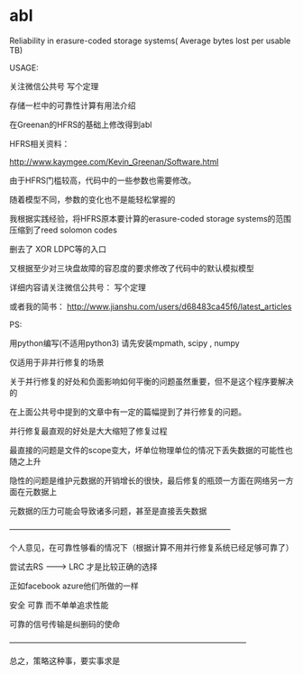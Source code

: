# abl


Reliability in erasure-coded storage systems( Average bytes lost per usable TB)

USAGE:

关注微信公共号 写个定理

存储一栏中的可靠性计算有用法介绍


在Greenan的HFRS的基础上修改得到abl

HFRS相关资料：

http://www.kaymgee.com/Kevin_Greenan/Software.html

由于HFRS门槛较高，代码中的一些参数也需要修改。

随着模型不同，参数的变化也不是能轻松掌握的

我根据实践经验，将HFRS原本要计算的erasure-coded storage systems的范围压缩到了reed solomon codes

删去了 XOR LDPC等的入口

又根据至少对三块盘故障的容忍度的要求修改了代码中的默认模拟模型

详细内容请关注微信公共号： 写个定理

或者我的简书： http://www.jianshu.com/users/d68483ca45f6/latest_articles

PS:

用python编写(不适用python3)   请先安装mpmath, scipy , numpy


仅适用于非并行修复的场景

关于并行修复的好处和负面影响如何平衡的问题虽然重要，但不是这个程序要解决的

在上面公共号中提到的文章中有一定的篇幅提到了并行修复的问题。

并行修复最直观的好处是大大缩短了修复过程

最直接的问题是文件的scope变大，坏单位物理单位的情况下丢失数据的可能性也随之上升

隐性的问题是维护元数据的开销增长的很快，最后修复的瓶颈一方面在网络另一方面在元数据上

元数据的压力可能会导致诸多问题，甚至是直接丢失数据

————————————————————————————

个人意见，在可靠性够看的情况下（根据计算不用并行修复系统已经足够可靠了）

尝试去RS ---> LRC  才是比较正确的选择

正如facebook azure他们所做的一样

安全 可靠 而不单单追求性能

可靠的信号传输是纠删码的使命

——————————————————————————————

总之，策略这种事，要实事求是



